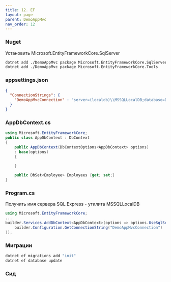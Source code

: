 ```yaml
---
title: 12. EF
layout: page
parent: DemoAppMvc
nav_order: 12
---
```

### Nuget
Установить Microsoft.EntityFrameworkCore.SqlServer
```bash
dotnet add ./DemoAppMvc package Microsoft.EntityFrameworkCore.SqlServer
dotnet add ./DemoAppMvc package Microsoft.EntityFrameworkCore.Tools
```
### appsettings.json
```json
{
  "ConnectionStrings": {
    "DemoAppMvcConnection" : "server=(localdb)\\MSSQLLocalDB;database=DemoAppMvcDb;Trusted_Connection=true"
  }
}
```
### AppDbContext.cs
```csharp
using Microsoft.EntityFrameworkCore;
public class AppDbContext : DbContext
{
    public AppDbContext(DbContextOptions<AppDbContext> options)
    : base(options)
    {
        
    }

    public DbSet<Employee> Employees {get; set;}
}
```

### Program.cs
Получить имя сервера SQL Express - утилита MSSQLLocalDB  
```csharp
using Microsoft.EntityFrameworkCore;
...
builder.Services.AddDbContext<AppDbContext>(options => options.UseSqlServer(
    builder.Configuration.GetConnectionString("DemoAppMvcConnection")
));
```
### Миграции
```bash
dotnet ef migrations add "init"
dotnet ef database update
```
### Сид